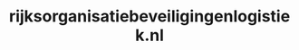 ---
layout: post
title:  "rijksorganisatiebeveiligingenlogistiek.nl"
internal_url:  "/data/rijksorganisatiebeveiligingenlogistiek.nl.html"
categories: dutchgov
---